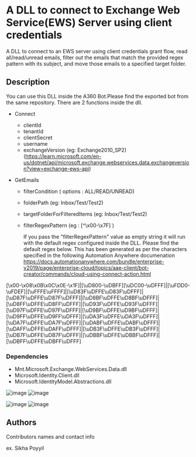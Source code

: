 # A DLL to connect to Exchange Web Service(EWS) Server using client credentials


A DLL to connect to an EWS server using client credentials grant flow, read all/read/unread emails, filter out the emails that match the provided regex pattern with its subject, and move those emails to a specified target folder.

## Description

You can use this DLL inside the A360 Bot.Please find the exported bot from the same repository.
There are 2 functions inside the dll.

* Connect
    * clientId
    * tenantId
    * clientSecret
    * username
    * exchangeVersion (eg: Exchange2010_SP2)
                      (https://learn.microsoft.com/en-us/dotnet/api/microsoft.exchange.webservices.data.exchangeversion?view=exchange-ews-api)

* GetEmails
    * filterCondition ( options : ALL/READ/UNREAD)
    * folderPath   (eg: Inbox/Test/Test2)
    * targetFolderForFilteredItems  (eg: Inbox/Test/Test2)
    * filterRegexPattern   (eg : [^\x00-\x7F] )


       If you pass the "filterRegexPattern" value as empty string it will run with the default regex configured inside the DLL. Please find the default regex below. This has been generated as per the characters specified in the following Automation Anywhere documenation https://docs.automationanywhere.com/bundle/enterprise-v2019/page/enterprise-cloud/topics/aae-client/bot-creator/commands/cloud-using-connect-action.html

[\x00-\x08\x0B\x0C\x0E-\x1F]|[\uD800-\uDBFF][\uDC00-\uDFFF]|[\uFDD0-\uFDEF]|[\uFFFE\uFFFF]|[\uD83F\uDFFE\uD83F\uDFFF]|[\uD87F\uDFFE\uD87F\uDFFF]|[\uD8BF\uDFFE\uD8BF\uDFFF]|[\uD8FF\uDFFE\uD8FF\uDFFF]|[\uD93F\uDFFE\uD93F\uDFFF]|[\uD97F\uDFFE\uD97F\uDFFF]|[\uD9BF\uDFFE\uD9BF\uDFFF]|[\uD9FF\uDFFE\uD9FF\uDFFF]|[\uDA3F\uDFFE\uDA3F\uDFFF]|[\uDA7F\uDFFE\uDA7F\uDFFF]|[\uDABF\uDFFE\uDABF\uDFFF]|[\uDAFF\uDFFE\uDAFF\uDFFF]|[\uDB3F\uDFFE\uDB3F\uDFFF]|[\uDB7F\uDFFE\uDB7F\uDFFF]|[\uDBBF\uDFFE\uDBBF\uDFFF]|[\uDBFF\uDFFE\uDBFF\uDFFF]

      
### Dependencies

* Mnt.Microsoft.Exchange.WebServices.Data.dll
* Microsoft.Identity.Client.dll
* Microsoft.IdentityModel.Abstractions.dll



![image](https://github.com/user-attachments/assets/5208eb4a-e90c-41dc-9fdc-df62d38368f2)
![image](https://github.com/user-attachments/assets/5208eb4a-e90c-41dc-9fdc-df62d38368f2)


![image](https://github.com/user-attachments/assets/d45877ef-6fe9-435f-ad08-8cb768bebe74)
![image](https://github.com/user-attachments/assets/d45877ef-6fe9-435f-ad08-8cb768bebe74)



## Authors

Contributors names and contact info

ex. Sikha Poyyil 
